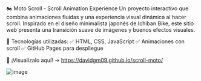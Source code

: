 🏍️ Moto Scroll - Scroll Animation Experience
Un proyecto interactivo que combina animaciones fluidas y una experiencia visual dinámica al hacer scroll. Inspirado en el diseño minimalista japonés de Ichiban Bike, este sitio web presenta una transición suave de imágenes y buenos efectos visuales.

🚀 Tecnologías utilizadas:
✅ HTML, CSS, JavaScript
✅ Animaciones con scroll
✅ GitHub Pages para despliegue

🔗 ¡Visualízalo aquí! → https://davidgm09.github.io/scroll-moto/

![image](https://github.com/user-attachments/assets/6d1fc646-0f13-4204-99d4-d4b9e165499e)

